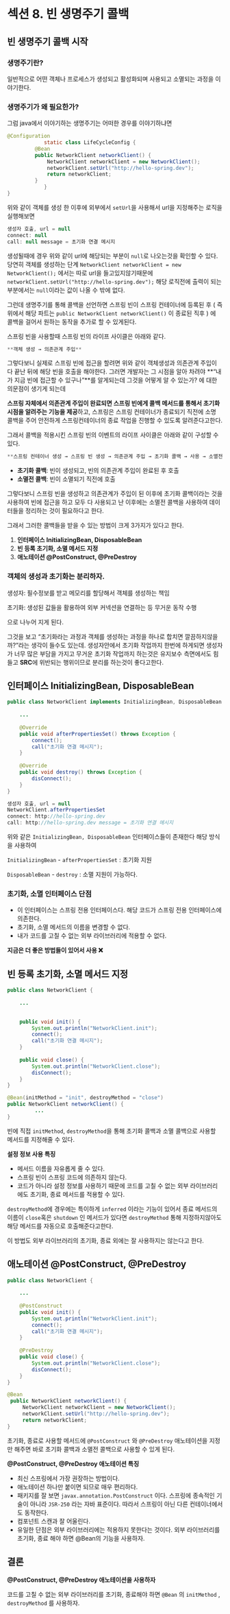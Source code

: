 # 섹션 8. 빈 생명주기 콜백

## 빈 생명주기 콜백 시작

### 생명주기란?

일반적으로 어떤 객체나 프로세스가 생성되고 활성화되며 사용되고 소멸되는 과정을 이야기한다.

### 생명주기가 왜 필요한가?

그럼 java에서 이야기하는 생명주기는 어떠한 경우를 이야기하냐면 

```java
@Configuration
			static class LifeCycleConfig {
         @Bean
         public NetworkClient networkClient() {
             NetworkClient networkClient = new NetworkClient();
             networkClient.setUrl("http://hello-spring.dev");
             return networkClient;
         }
			} 
}
```

위와 같이 객체를 생성 한 이후에 외부에서 `setUrl`을 사용해서 url을 지정해주는 로직을 실행해보면

```java
생성자 호출, url = null 
connect: null
call: null message = 초기화 연결 메시지
```

생성될때에 경우 위와 같이 url에 해당되는 부분이 `null`로 나오는것을 확인할 수 있다.
당연히 객체를 생성하는 단계 `NetworkClient networkClient = new NetworkClient();` 에서는 따로 url을 들고있지않기때문에 `networkClient.setUrl("http://hello-spring.dev");` 해당 로직전에 출력이 되는 부분에서는 `null`이라는 값이 나올 수 밖에 없다.

그런데 생명주기를 통해 콜백을 선언하면 스프링 빈이 스프링 컨테이너에 등록된 후 
( 즉 위에서 해당 파트는 `public NetworkClient networkClient()` 이 종료된 직후 ) 
에 콜백을 걸어서 원하는 동작을 추가로 할 수 있게된다.

스프링 빈을 사용할때 스프링 빈의 라이프 사이클은 아래와 같다.

```java
**객체 생성 → 의존관계 주입**
```

그렇다보니 실제로 스프링 빈에 접근을 할려면 위와 같이 객체생성과 의존관계 주입이 다 끝난 뒤에 해당 빈을 호출을 해야한다. 그러면 개발자는 그 시점을 알아 차려야 **“내가 지금 빈에 접근할 수 있구나”**를 알게되는데 그것을 어떻게 알 수 있는가? 에 대한 의문점이 생기게 되는데

**스프링 자체에서 의존관계 주입이 완료되면 스프링 빈에게 콜백 메서드를 통해서 초기화 시점을 알려주는 기능을 제공**하고, 스프링은 스프링 컨테이너가 종료되기 직전에 소명 콜백을 주어 안전하게 스프링컨테이너의 종료 작업을 진행할 수 있도록 알려준다고한다.

그래서 콜백을 적용시킨 스프링 빈의 이벤트의 라이프 사이클은 아래와 같이 구성할 수 있다.

```java
**스프링 컨테이너 생성 → 스프링 빈 생성 → 의존관계 주입 → 초기화 콜백 → 사용 → 소멸전 콜백 → 스프링 종료**
```

- **초기화 콜백**: 빈이 생성되고, 빈의 의존관계 주입이 완료된 후 호출
- **소멸전 콜백**: 빈이 소멸되기 직전에 호출

그렇다보니 스프링 빈을 생성하고 의존관계가 주입이 된 이후에 초기화 콜백이라는 것을 사용하여 빈에 접근을 하고 모두 다 사용되고 난 이후에는 소멸전 콜백을 사용하여 데이터들을 정리하는 것이 필요하다고 한다.

그래서 그러한 콜백들을 받을 수 있는 방법이 크게 3가지가 있다고 한다.

1. **인터페이스 InitializingBean, DisposableBean**
2. **빈 등록 초기화, 소멸 메서드 지정**
3. **애노테이션 @PostConstruct, @PreDestroy**

### **객체의 생성과 초기화는 분리하자.**

생성자: 필수정보를 받고 메모리를 할당해서 객체를 생성하는 책임

초기화: 생성된 값들을 활용하여 외부 커넥션을 연결하는 등 무거운 동작 수행

으로 나누어 지게 된다.

그것을 보고 “초기화라는 과정과 객체를 생성하는 과정을 하나로 합치면 깔끔하지않을까?”라는 생각이 들수도 있는데. 생성자안에서 초기화 작업까지 한번에 하게되면 생성자가 너무 많은 부담을 가지고 무거운 초기화 작업까지 하는것은 유지보수 측면에서도 힘들고 **SRC**에 위반되는 행위이므로 분리를 하는것이 좋다고한다.

## 인터페이스 InitializingBean, DisposableBean

```java
public class NetworkClient implements InitializingBean, DisposableBean {
	
	...
	
	@Override
	public void afterPropertiesSet() throws Exception {
		connect();
		call("초기화 연결 메시지"); 
	}
	
	@Override
	public void destroy() throws Exception {
		disConnect();
	}
}
```

```java
생성자 호출, url = null
NetworkClient.afterPropertiesSet
connect: http://hello-spring.dev
call: http://hello-spring.dev message = 초기화 연결 메시지
```

위와 같은 `InitializingBean, DisposableBean` 인터페이스들이 존재한다 해당 방식을 사용하여 

`InitializingBean` - `afterPropertiesSet` : 초기화 지원

`DisposableBean` - `destroy` : 소멸 지원이 가능하다.

### **초기화, 소멸 인터페이스 단점**

- 이 인터페이스는 스프링 전용 인터페이스다. 해당 코드가 스프링 전용 인터페이스에 의존한다.
- 초기화, 소멸 메서드의 이름을 변경할 수 없다.
- 내가 코드를 고칠 수 없는 외부 라이브러리에 적용할 수 없다.

**지금은 더 좋은 방법들이 있어서 사용 ❌**

## 빈 등록 초기화, 소멸 메서드 지정

```java
public class NetworkClient {
	
	...
	

	public void init() { 
		System.out.println("NetworkClient.init"); 
		connect();
		call("초기화 연결 메시지");
	}
	
	public void close() {
		System.out.println("NetworkClient.close");
		disConnect();
	}
}
```

```java
@Bean(initMethod = "init", destroyMethod = "close")
public NetworkClient networkClient() {
         ...
}
```

빈에 직접 `initMethod`, `destroyMethod`을 통해 초기화 콜백과 소멸 콜백으로 사용할 메서드를 지정해줄 수 있다.

**설정 정보 사용 특징**

- 메서드 이름을 자유롭게 줄 수 있다.
- 스프링 빈이 스프링 코드에 의존하지 않는다.
- 코드가 아니라 설정 정보를 사용하기 때문에 코드를 고칠 수 없는 외부 라이브러리에도 초기화, 종료 메서드를 적용할 수 있다.

`destroyMethod`에 경우에는 특이하게 `inferred` 이라는 기능이 있어서 종료 메서드의 이름이 `close`혹은 `shutdown` 인 메서드가 있다면 `destroyMethod` 통해 지정하지않아도 해당 메서드를 자동으로 호출해준다고한다.

이 방법도 외부 라이브러리의 초기화, 종료 외에는 잘 사용하지는 않는다고 한다.

## 애노테이션 @PostConstruct, @PreDestroy

```java
public class NetworkClient {
	
	...
	
	@PostConstruct
	public void init() { 
		System.out.println("NetworkClient.init"); 
		connect();
		call("초기화 연결 메시지");
	}
	
	@PreDestroy
	public void close() {
		System.out.println("NetworkClient.close");
		disConnect();
	}
}
```

```java
@Bean
 public NetworkClient networkClient() {
     NetworkClient networkClient = new NetworkClient();
     networkClient.setUrl("http://hello-spring.dev");
     return networkClient;
}
```

초기화, 종료로 사용할 메서드에 `@PostConstruct` 와 `@PreDestroy` 애노테이션을 지정만 해주면 바로 초기화 콜백과 소멸전 콜백으로 사용할 수 있게 된다.

**@PostConstruct, @PreDestroy 애노테이션 특징**

- 최신 스프링에서 가장 권장하는 방법이다.
- 애노테이션 하나만 붙이면 되므로 매우 편리하다.
- 패키지를 잘 보면 ``javax.annotation.PostConstruct`` 이다. 스프링에 종속적인 기술이 아니라 `JSR-250`
라는 자바 표준이다. 따라서 스프링이 아닌 다른 컨테이너에서도 동작한다.
- 컴포넌트 스캔과 잘 어울린다.
- 유일한 단점은 외부 라이브러리에는 적용하지 못한다는 것이다. 외부 라이브러리를 초기화, 종료 해야 하면
@Bean의 기능을 사용하자.

## 결론

**@PostConstruct, @PreDestroy 애노테이션을 사용하자**

코드를 고칠 수 없는 외부 라이브러리를 초기화, 종료해야 하면 `@Bean` 의 `initMethod` , `destroyMethod` 를 사용하자.